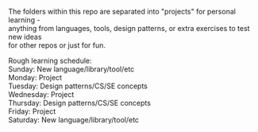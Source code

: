 The folders within this repo are separated into "projects" for personal learning -   
anything from languages, tools, design patterns, or extra exercises to test new ideas  
 for other repos or just for fun.  
  
Rough learning schedule:  
Sunday: New language/library/tool/etc  
Monday: Project  
Tuesday: Design patterns/CS/SE concepts  
Wednesday: Project  
Thursday: Design patterns/CS/SE concepts  
Friday: Project  
Saturday: New language/library/tool/etc  
